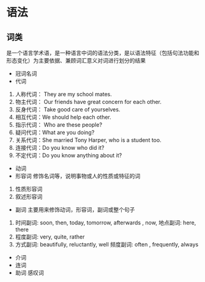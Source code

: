 # 语法

## 词类 
是一个语言学术语，是一种语言中词的语法分类，是以语法特征（包括句法功能和形态变化）为主要依据、兼顾词汇意义对词进行划分的结果
* 冠词名词
* 代词
1. 人称代词： They are my school mates.
2. 物主代词： Our friends have great concern for each other. 
3. 反身代词： Take good care of yourselves.
4. 相互代词：We should help each other. 
5. 指示代词： Who are these people? 
6. 疑问代词：What are you doing?
7. 关系代词：She married Tony Harper, who is a student too. 
8. 连接代词：Do you know who did it?
9. 不定代词：Do you know anything about it?
* 动词
* 形容词
修饰名词等，说明事物或人的性质或特征的词   
1. 性质形容词
2. 叙述形容词
* 副词 
主要用来修饰动词，形容词，副词或整个句子  
1. 时间副词: soon, then, today, tomorrow, afterwards , now, 地点副词: here, there
2. 程度副词: very, quite, rather
3. 方式副词: beautifully, reluctantly, well 频度副词: often , frequently, always
* 介词
* 连词
* 助词 感叹词
